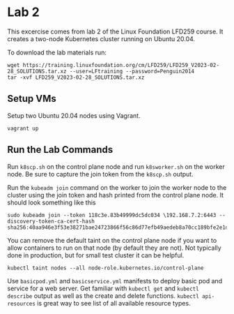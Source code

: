 # Lab 2
This excercise comes from lab 2 of the Linux Foundation LFD259 course. It creates a two-node Kubernetes cluster running on Ubuntu 20.04.

To download the lab materials run:
```
wget https://training.linuxfoundation.org/cm/LFD259/LFD259_V2023-02-28_SOLUTIONS.tar.xz --user=LFtraining --password=Penguin2014
tar -xvf LFD259_V2023-02-28_SOLUTIONS.tar.xz
```

## Setup VMs
Setup two Ubuntu 20.04 nodes using Vagrant.

```
vagrant up
```

## Run the Lab Commands
Run `k8scp.sh` on the control plane node and run `k8sworker.sh` on the worker node. Be sure to capture the join token from the `k8scp.sh` output.

Run the `kubeadm join` command on the worker to join the worker node to the cluster using the join token and hash printed from the control plane node. It should look something like this
```
sudo kubeadm join --token 118c3e.83b49999dc5dc034 \192.168.7.2:6443 --discovery-token-ca-cert-hash sha256:40aa946e3f53e38271bae24723866f56c86d77efb49aedeb8a70cc189bfe2e1d
```

You can remove the default taint on the control plane node if you want to allow containers to run on that node (by default they are not). Not typically done in production, but for small test cluster it can be helpful.
```
kubectl taint nodes --all node-role.kubernetes.io/control-plane
```

Use `basicpod.yml` and `basicservice.yml` manifests to deploy basic pod and service for a web server. Get familiar with `kubectl get` and `kubectl describe` output as well as the create and delete functions. `kubectl api-resources` is great way to see list of all available resource types.